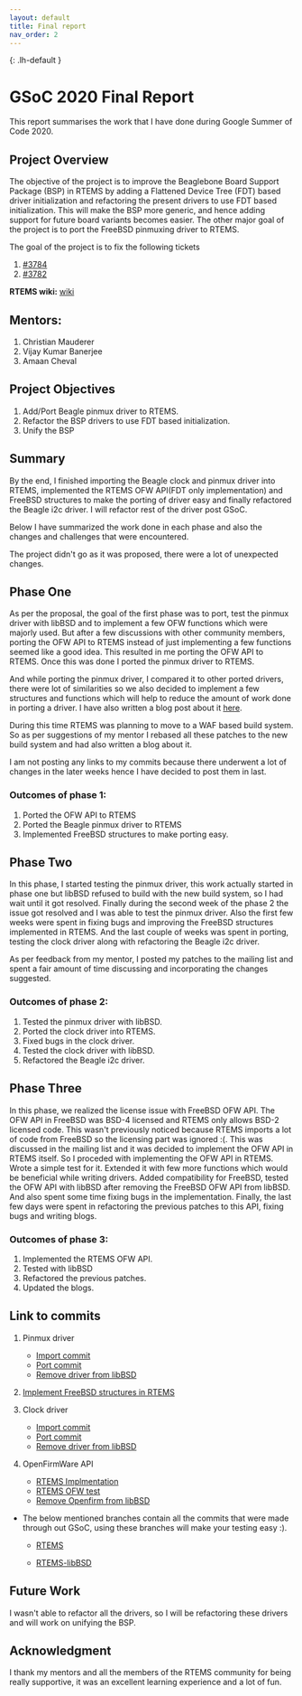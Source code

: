 ```yaml
---
layout: default
title: Final report
nav_order: 2
---
```


{: .lh-default }
# GSoC 2020 Final Report

This report summarises the work that I have done during Google Summer of Code
2020.

## Project Overview

The objective of the project is to improve the Beaglebone Board Support Package
(BSP) in RTEMS by adding a Flattened Device Tree (FDT) based driver
initialization and refactoring the present drivers to use FDT based
initialization. This will make the BSP more generic, and hence adding support
for future board variants becomes easier. The other major goal of the project is
to port the FreeBSD pinmuxing driver to RTEMS.

The goal of the project is to fix the following tickets
1. [#3784](https://devel.rtems.org/ticket/3784)
2. [#3782](https://devel.rtems.org/ticket/3782)

**RTEMS wiki:** [wiki](https://devel.rtems.org/wiki/GSoC/2020/Beagle_FDT_initialization)

## Mentors:
1. Christian Mauderer
2. Vijay Kumar Banerjee
3. Amaan Cheval

## Project Objectives

1. Add/Port Beagle pinmux driver to RTEMS.
2. Refactor the BSP drivers to use FDT based initialization.
3. Unify the BSP

## Summary

By the end, I finished importing the Beagle clock and pinmux driver into RTEMS,
implemented the RTEMS OFW API(FDT only implementation) and FreeBSD
structures to make the porting of driver easy and finally refactored the Beagle
i2c driver. I will refactor rest of the driver post GSoC.

Below I have summarized the work done in each phase and also the changes and
challenges that were encountered.

The project didn't go as it was proposed, there were a lot of unexpected
changes.

## Phase One

As per the proposal, the goal of the first phase was to port, test the
pinmux driver with libBSD and to implement a few OFW functions which were
majorly used. But after a few discussions with other community members,
porting the OFW API to RTEMS instead of just implementing a few functions
seemed like a good idea. This resulted in me porting the OFW API to RTEMS. Once
this was done I ported the pinmux driver to RTEMS.

And while porting the pinmux driver, I compared it to other ported drivers,
there were lot of similarities so we also decided to implement a few structures
and functions which will help to reduce the amount of work done in porting a
driver. I have also written a blog post about it [here](http://localhost:4000/week/week2/).

During this time RTEMS was planning to move to a WAF based build system. So as
per suggestions of my mentor I rebased all these patches to the new build system
and had also written a blog about it.

I am not posting any links to my commits because there underwent a lot of
changes in the later weeks hence I have decided to post them in last.

### Outcomes of phase 1:
1. Ported the OFW API to RTEMS
2. Ported the Beagle pinmux driver to RTEMS
3. Implemented FreeBSD structures to make porting easy.

## Phase Two

In this phase, I started testing the pinmux driver, this work actually started
in phase one but libBSD refused to build with the new build system, so I had
wait until it got resolved. Finally during the second week of the phase 2 the
issue got resolved and I was able to test the pinmux driver. Also the first
few weeks were spent in fixing bugs and improving the FreeBSD structures
implemented in RTEMS. And the last couple of weeks was spent in porting, testing
the clock driver along with refactoring the Beagle i2c driver.

As per feedback from my mentor, I posted my patches to the mailing list and
spent a fair amount of time discussing and incorporating the changes suggested.

### Outcomes of phase 2:
1. Tested the pinmux driver with libBSD.
2. Ported the clock driver into RTEMS.
3. Fixed bugs in the clock driver.
4. Tested the clock driver with libBSD.
5. Refactored the Beagle i2c driver.

## Phase Three

In this phase, we realized the license issue with FreeBSD OFW API. The OFW API
in FreeBSD was BSD-4 licensed and RTEMS only allows BSD-2 licensed code. This
wasn't previously noticed because RTEMS imports a lot of code from FreeBSD so
the licensing part was ignored :(. This was discussed in the mailing list and
it was decided to implement the OFW API in RTEMS itself. So I proceded with
implementing the OFW API in RTEMS. Wrote a simple test for it. Extended it with
few more functions which would be beneficial while writing drivers. Added
compatibility for FreeBSD, tested the OFW API with libBSD after removing the
FreeBSD OFW API from libBSD. And also spent some time fixing bugs in the
implementation. Finally, the last few days were spent in refactoring the
previous patches to this API, fixing bugs and writing blogs.

### Outcomes of phase 3:
1. Implemented the RTEMS OFW API.
2. Tested with libBSD
3. Refactored the previous patches.
4. Updated the blogs.

## Link to commits

1. Pinmux driver
    * [Import commit](https://github.com/gs-niteesh/rtems/commit/1eb3cef5fa24d21e407fb8c706dce83295c18049)
    * [Port commit](https://github.com/gs-niteesh/rtems/commit/42590fb1c8c8e4228500f995ff6a7c0e0e607133)
    * [Remove driver from libBSD](https://github.com/gs-niteesh/rtems-libbsd/commit/15d1a3621757436856d85509fc5aed37371acc1d)

2. [Implement FreeBSD structures in RTEMS](https://github.com/gs-niteesh/rtems/commit/e458c27322d95ec115024b0f13816573bb912265)

3. Clock driver
    * [Import commit](https://github.com/gs-niteesh/rtems/commit/915ad17d64d2a5ded1abe037c6cd6d9457c66e76)
    * [Port commit](https://github.com/gs-niteesh/rtems/commit/64706c200115f5d47dc9a19a567e6d9e80e092ee)
    * [Remove driver from libBSD](https://github.com/gs-niteesh/rtems-libbsd/commit/72749933707853448c1318b8de77d83504667ce4)

4. OpenFirmWare API
    * [RTEMS Implmentation](https://github.com/gs-niteesh/rtems/commit/c65076c468d64526181000f4efc673790c63c525)
    * [RTEMS OFW test](https://github.com/RTEMS/rtems/commit/1cf49fd8ec7cd9c6bd5595a4f9f11760bb06c191)
    * [Remove Openfirm from libBSD](https://github.com/gs-niteesh/rtems-libbsd/commit/9d94279bf9527fb126ad592c590530352e3a1939)

* The below mentioned branches contain all the commits that were made through
out GSoC, using these branches will make your testing easy :).
    * [RTEMS](https://github.com/gs-niteesh/rtems/commits/GSoC2020_final)

    * [RTEMS-libBSD](https://github.com/gs-niteesh/rtems-libbsd/commits/GSoC2020_final)

## Future Work

I wasn't able to refactor all the drivers, so I will be refactoring these
drivers and will work on unifying the BSP.

## Acknowledgment

I thank my mentors and all the members of the RTEMS community for being really
supportive, it was an excellent learning experience and a lot of fun.
